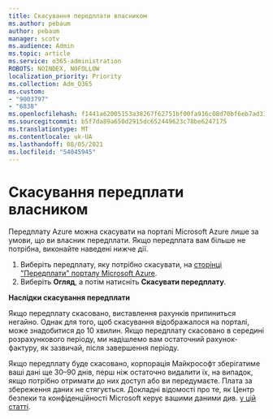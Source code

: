 ```yaml
---
title: Скасування передплати власником
ms.author: pebaum
author: pebaum
manager: scotv
ms.audience: Admin
ms.topic: article
ms.service: o365-administration
ROBOTS: NOINDEX, NOFOLLOW
localization_priority: Priority
ms.collection: Adm_O365
ms.custom:
- "9003797"
- "6838"
ms.openlocfilehash: f1441a62005153a38267f62751bf00fa916c08d70bf6eb7ad31135a262bd5363
ms.sourcegitcommit: b5f7da89a650d2915dc652449623c78be6247175
ms.translationtype: MT
ms.contentlocale: uk-UA
ms.lasthandoff: 08/05/2021
ms.locfileid: "54045945"
---
```

# <a name="cancellation-of-a-subscription-by-owner"></a>Скасування передплати власником

Передплату Azure можна скасувати на порталі Microsoft Azure лише за умови, що ви власник передплати. Якщо передплата вам більше не потрібна, виконайте наведені нижче дії.

1. Виберіть передплату, яку потрібно скасувати, на [сторінці "Передплати" порталу Microsoft Azure](https://ms.portal.azure.com/#blade/Microsoft_Azure_Billing/SubscriptionsBlade).
2. Виберіть **Огляд**, а потім натисніть **Скасувати передплату**.

**Наслідки скасування передплати**

Якщо передплату скасовано, виставлення рахунків припиниться негайно. Однак для того, щоб скасування відображалося на порталі, може знадобитися до 10 хвилин. Якщо передплату скасовано в середині розрахункового періоду, ми надішлемо вам остаточний рахунок-фактуру, як зазвичай, після завершення періоду.

Якщо передплату буде скасовано, корпорація Майкрософт зберігатиме ваші дані ще 30–90 днів, перш ніж остаточно видалити їх, на випадок, якщо потрібно отримати до них доступ або ви передумаєте. Плата за збереження даних не стягується. Докладні відомості про те, як Центр безпеки та конфіденційності Microsoft керує вашими даними див. [у цій статті](https://www.microsoft.com/trust-center/privacy/data-management#leave).


